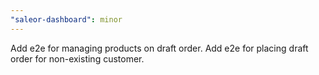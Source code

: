 ```yaml
---
"saleor-dashboard": minor
---
```


Add e2e for managing products on draft order. Add e2e for placing draft order for non-existing customer.
